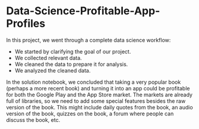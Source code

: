 # Data-Science-Profitable-App-Profiles
In this project, we went through a complete data science workflow:

* We started by clarifying the goal of our project.
* We collected relevant data.
* We cleaned the data to prepare it for analysis.
* We analyzed the cleaned data.


In the solution notebook, we concluded that taking a very popular book (perhaps a more recent book) and turning it into an app could be profitable for both the Google Play and the App Store market. The markets are already full of libraries, so we need to add some special features besides the raw version of the book. This might include daily quotes from the book, an audio version of the book, quizzes on the book, a forum where people can discuss the book, etc.
